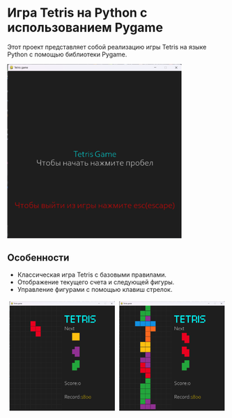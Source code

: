 # Игра Tetris на Python с использованием Pygame
Этот проект представляет собой реализацию игры Tetris на языке Python с помощью библиотеки Pygame.

<img src="./images/Превью_меню.png" alt="Превью меню" width="400" height="400">

## Особенности

- Классическая игра Tetris с базовыми правилами.
- Отображение текущего счета и следующей фигуры.
- Управление фигурами с помощью клавиш стрелок.

<div style="display: flex;">
  <div style="flex: 50%; padding: 5px;">
    <img src="./images/Превью_игры_1.png" alt="Превью игры 1" style="width: 100%; height: auto;">
  </div>
  <div style="flex: 50%; padding: 5px;">
    <img src="./images/Превью_игры_2.png" alt="Превью игры 2" style="width: 100%; height: auto;">
  </div>
</div>
